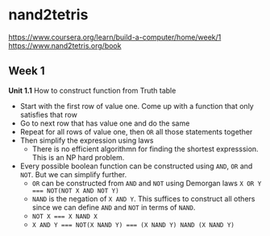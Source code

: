 # nand2tetris 

https://www.coursera.org/learn/build-a-computer/home/week/1
https://www.nand2tetris.org/book

## Week 1

**Unit 1.1** How to construct function from Truth table
- Start with the first row of value one. Come up with a function that only satisfies that row 
- Go to next row that has value one and do the same
- Repeat for all rows of value one, then `OR` all those statements together
- Then simplify the expression using laws
	- There is no efficient algorithmn for finding the shortest expresssion. This is an NP hard problem.
- Every possible boolean function can be constructed using `AND`, `OR` and `NOT`. But we can simplify further.
	-  `OR` can be constructed from `AND` and `NOT` using Demorgan laws `X OR Y === NOT(NOT X AND NOT Y)`
	- `NAND` is the negation of `X AND Y`. This suffices to construct all others since we can define `AND` and `NOT` in terms of `NAND`.
	- `NOT X === X NAND X`
	- `X AND Y === NOT(X NAND Y) === (X NAND Y) NAND (X NAND Y)`

